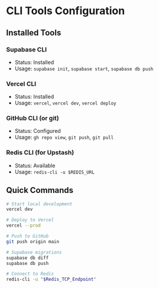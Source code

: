 # CLI Tools Configuration

## Installed Tools

### Supabase CLI
- Status: Installed
- Usage: `supabase init`, `supabase start`, `supabase db push`

### Vercel CLI  
- Status: Installed
- Usage: `vercel`, `vercel dev`, `vercel deploy`

### GitHub CLI (or git)
- Status: Configured
- Usage: `gh repo view`, `git push`, `git pull`

### Redis CLI (for Upstash)
- Status: Available
- Usage: `redis-cli -u $REDIS_URL`

## Quick Commands

```bash
# Start local development
vercel dev

# Deploy to Vercel
vercel --prod

# Push to GitHub
git push origin main

# Supabase migrations
supabase db diff
supabase db push

# Connect to Redis
redis-cli -u "$Redis_TCP_Endpoint"
```
